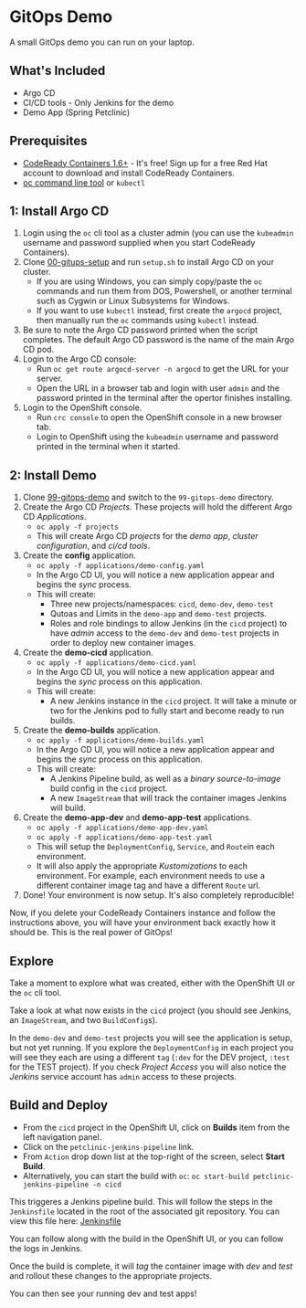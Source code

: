 # GitOps Demo

A small GitOps demo you can run on your laptop.

## What's Included

* Argo CD
* CI/CD tools - Only Jenkins for the demo
* Demo App (Spring Petclinic)

## Prerequisites

* [CodeReady Containers 1.6+](https://developers.redhat.com/products/codeready-containers/overview) - It's free!  Sign up for a free Red Hat account to download and install CodeReady Containers.
* [oc command line tool](https://mirror.openshift.com/pub/openshift-v4/clients/ocp/latest/) or `kubectl`

## 1: Install Argo CD

1. Login using the `oc` cli tool as a cluster admin (you can use the `kubeadmin` username and password supplied when you start CodeReady Containers).
2. Clone [00-gitups-setup](https://github.com/pittar-gitops/99-gitops-demo) and run `setup.sh` to install Argo CD on your cluster.
    * If you are using Windows, you can simply copy/paste the `oc` commands and run them from DOS, Powershell, or another terminal such as Cygwin or Linux Subsystems for Windows.
    * If you want to use `kubectl` instead, first create the `argocd` project, then manually run the `oc` commands using `kubectl` instead.
3. Be sure to note the Argo CD password printed when the script completes.  The default Argo CD password is the name of the main Argo CD pod.
4. Login to the Argo CD console:
    * Run `oc get route argocd-server -n argocd` to get the URL for your server.
    * Open the URL in a browser tab and login with user `admin` and the password printed in the terminal after the opertor finishes installing.
4. Login to the OpenShift console.
    * Run `crc console` to open the OpenShift console in a new browser tab.
    * Login to OpenShift using the `kubeadmin` username and password printed in the terminal when it started.

## 2: Install Demo

1. Clone [99-gitops-demo](https://github.com/pittar-gitops/99-gitops-demo) and switch to the `99-gitops-demo` directory.
2. Create the Argo CD *Projects*.  These projects will hold the different Argo CD *Applications*.
    * `oc apply -f projects`
    * This will create Argo CD *projects* for the *demo app*, *cluster configuration*, and *ci/cd tools*.
3. Create the **config** application.
    * `oc apply -f applications/demo-config.yaml`
    * In the Argo CD UI, you will notice a new application appear and begins the *sync* process.
    * This will create:
        * Three new projects/namespaces: `cicd`, `demo-dev`, `demo-test`
        * Qutoas and Limits in the `demo-app` and `demo-test` projects.
        * Roles and role bindings to allow Jenkins (in the `cicd` project) to have *admin* access to the `demo-dev` and `demo-test` projects in order to deploy new container images.
4. Create the **demo-cicd** application.
    * `oc apply -f applications/demo-cicd.yaml`
    * In the Argo CD UI, you will notice a new application appear and begins the *sync* process on this application.
    * This will create:
        * A new Jenkins instance in the `cicd` project.  It will take a minute or two for the Jenkins pod to fully start and become ready to run builds.
5. Create the **demo-builds** application.
    * `oc apply -f applications/demo-builds.yaml`
    * In the Argo CD UI, you will notice a new application appear and begins the *sync* process on this application.
    * This will create:
        * A Jenkins Pipeline build, as well as a *binary source-to-image* build config in the `cicd` project.
        * A new `ImageStream` that will track the container images Jenkins will build.
6. Create the **demo-app-dev** and **demo-app-test** applications.
    * `oc apply -f applications/demo-app-dev.yaml`
    * `oc apply -f applications/demo-app-test.yaml`
    * This will setup the `DeploymentConfig`, `Service`, and `Route`in each environment.
    * It will also apply the appropriate *Kustomizations* to each environment.  For example, each environment needs to use a different container image tag and have a different `Route` url.
7. Done!  Your environment is now setup.  It's also completely reproducible!

Now, if you delete your CodeReady Containers instance and follow the instructions above, you will have your environment back exactly how it should be.  This is the real power of GitOps!

## Explore

Take a moment to explore what was created, either with the OpenShift UI or the `oc` cli tool.  

Take a look at what now exists in the `cicd` project (you should see Jenkins, an `ImageStream`, and two `BuildConfig`s).

In the `demo-dev` and `demo-test` projects you will see the application is setup, but not yet running.  If you explore the `DeploymentConfig` in each project you will see they each are using a different `tag` (`:dev` for the DEV project, `:test` for the TEST project).  If you check *Project Access* you will also notice the *Jenkins* service account has `admin` access to these projects.

## Build and Deploy

* From the `cicd` project in the OpenShift UI, click on **Builds** item from the left navigation panel.
* Click on the `petclinic-jenkins-pipeline` link.
* From `Action` drop down list at the top-right of the screen, select **Start Build**.
* Alternatively, you can start the build with `oc`: `oc start-build petclinic-jenkins-pipeline -n cicd`

This triggeres a Jenkins pipeline build. This will follow the steps in the `Jenkinsfile` located in the root of the associated git repository.  You can view this file here:
[Jenkinsfile](https://github.com/pittar/spring-petclinic/blob/master/Jenkinsfile)

You can follow along with the build in the OpenShift UI, or you can follow the logs in Jenkins.

Once the build is complete, it will *tag* the container image with *dev* and *test* and rollout these changes to the appropriate projects.

You can then see your running dev and test apps!
